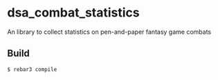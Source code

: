 dsa_combat_statistics
=====

An library to collect statistics on pen-and-paper fantasy game combats

Build
-----

    $ rebar3 compile
